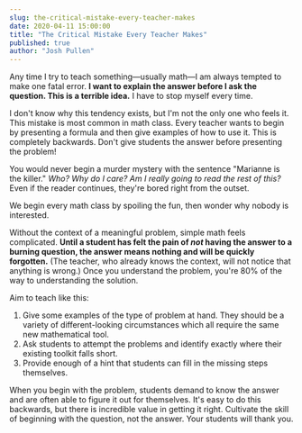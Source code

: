```yaml
---
slug: the-critical-mistake-every-teacher-makes
date: 2020-04-11 15:00:00
title: "The Critical Mistake Every Teacher Makes"
published: true
author: "Josh Pullen"
---
```


Any time I try to teach something—usually math—I am always tempted to make one
fatal error. **I want to explain the answer before I ask the question. This is a
terrible idea.** I have to stop myself every time.

I don't know why this tendency exists, but I'm not the only one who feels it.
This mistake is most common in math class. Every teacher wants to begin by
presenting a formula and then give examples of how to use it. This is completely
backwards. Don't give students the answer before presenting the problem!

You would never begin a murder mystery with the sentence "Marianne is the
killer." _Who? Why do I care? Am I really going to read the rest of this?_ Even
if the reader continues, they're bored right from the outset.

We begin every math class by spoiling the fun, then wonder why nobody is
interested.

Without the context of a meaningful problem, simple math feels complicated.
**Until a student has felt the pain of _not_ having the answer to a burning
question, the answer means nothing and will be quickly forgotten.** (The
teacher, who already knows the context, will not notice that anything is wrong.)
Once you understand the problem, you're 80% of the way to understanding the
solution.

Aim to teach like this:

1. Give some examples of the type of problem at hand. They should be a variety
   of different-looking circumstances which all require the same new
   mathematical tool.
2. Ask students to attempt the problems and identify exactly where their
   existing toolkit falls short.
3. Provide enough of a hint that students can fill in the missing steps
   themselves.

When you begin with the problem, students demand to know the answer and are
often able to figure it out for themselves. It's easy to do this backwards, but
there is incredible value in getting it right. Cultivate the skill of beginning
with the question, not the answer. Your students will thank you.
